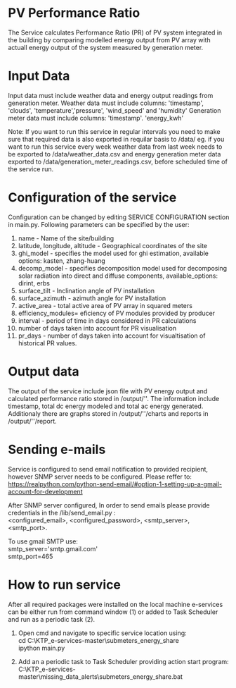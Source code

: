 # PV Performance Ratio 
The Service calculates Performance Ratio (PR) of PV system integrated in the building by comparing modelled energy output from PV array with actuall energy output of the system measured by generation meter. 

# Input Data 

Input data must include weather data and energy output readings from generation meter. 
Weather data must include columns: 'timestamp', 'clouds', 'temperature','pressure', 'wind_speed' and 'humidity'
Generation meter data must include columns: 'timestamp'. 'energy_kwh'


Note: If you want to run this service in regular intervals you need to make sure that required data is also exported in requilar basis to /data/
eg. if you want to run this service every week weather data from last week needs to be exported to /data/weather_data.csv and energy generation meter data exported to /data/generation_meter_readings.csv,  before scheduled time of the service run. 


# Configuration of the service 

Configuration can be changed by editing SERVICE CONFIGURATION section in main.py. Following parameters can be specified by the user: 

1. name - Name of the site/building 
2. latitude, longitude, altitude - Geographical coordinates of the site
3. ghi_model -  specifies the model used for ghi estimation, available options: kasten, zhang-huang
4. decomp_model -  specifies decomposition model used for decomposing solar radiation into direct and diffuse components, available_options: dirint, erbs 
5. surface_tilt - Inclination angle of PV installation
6. surface_azimuth - azimuth angle for PV installation 
7. active_area - total active area of PV array in squared meters 
8. efficiency_modules= eficiency of PV modules provided by producer 
9. interval - period of time in days considered in PR calculations 
10. number of days taken into account for PR visualisation 
11. pr_days  - number of days taken into account for visualtisation of historical PR values. 


# Output data

The output of the service include json file with PV energy output and calculated performance ratio stored in  /output/'<name>'. The information include timestamp, total dc energy modeled and total ac energy generated. Additionaly there are graphs stored  in /output/'<name>'/charts and reports in /output/'<name>'/report. 

# Sending e-mails

Service is configured to send email notification to provided recipient, however SNMP server needs to be configured. Please reffer to: 
https://realpython.com/python-send-email/#option-1-setting-up-a-gmail-account-for-development

After SNMP server configured, In order to send emails  please provide credentials in the /lib/send_email.py :  <br />
<configured_email>, <configured_password>, <smtp_server>, <smtp_port>. <br />

To use gmail SMTP use: <br />
smtp_server='smtp.gmail.com' <br />
smtp_port=465

# How to run service
After all required packages were installed on the local machine e-services can be either run from command window (1) or added to Task Scheduler and run as a periodic task (2). 

1.  Open cmd and navigate to specific service location using: <br />
cd C:\KTP_e-services-master\submeters_energy_share <br />
ipython main.py

2. Add an a periodic task to Task Scheduler providing action start program: <br /> C:\KTP_e-services-master\missing_data_alerts\submeters_energy_share.bat
